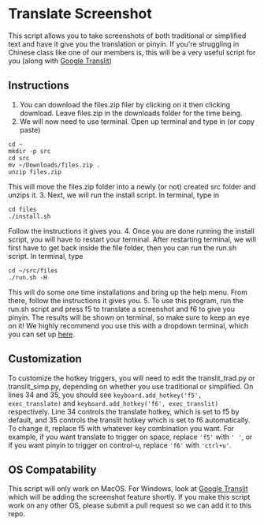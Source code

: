 # Translate Screenshot

This script allows you to take screenshots of both traditional or simplified text and have it give you the translation or pinyin. If you're struggling in Chinese class like one of our members is, this will be a very useful script for you (along with [Google Translit](https://github.com/UM-Studios/public/tree/master/GoogleTranslit))

## Instructions

1. You can download the files.zip filer by clicking on it then clicking download. Leave files.zip in the downloads folder for the time being.
2. We will now need to use terminal. Open up terminal and type in (or copy paste)
```
cd ~
mkdir -p src
cd src
mv ~/Downloads/files.zip .
unzip files.zip
```
This will move the files.zip folder into a newly (or not) created src folder and unzips it.
3. Next, we will run the install script. In terminal, type in
```
cd files
./install.sh
```
Follow the instructions it gives you.
4. Once you are done running the install script, you will have to restart your terminal. After restarting terminal, we will first have to get back inside the file folder, then you can run the run.sh script. In terminal, type
```
cd ~/src/files
./run.sh -H
```
This will do some one time installations and bring up the help menu. From there, follow the instructions it gives you.
5. To use this program, run the run.sh script and press f5 to translate a screenshot and f6 to give you pinyin. The results will be shown on terminal, so make sure to keep an eye on it! We highly recommend you use this with a dropdown terminal, which you can set up [here](https://www.sharmaprakash.com.np/guake-like-dropdown-terminal-in-mac/).

## Customization

To customize the hotkey triggers, you will need to edit the translit_trad.py or translit_simp.py, depending on whether you use traditional or simplified. On lines 34 and 35, you should see `keyboard.add_hotkey('f5', exec_translate)` and `keyboard.add_hotkey('f6', exec_translit)` respectively. Line 34 controls the translate hotkey, which is set to f5 by default, and 35 controls the translit hotkey which is set to f6 automatically.
To change it, replace f5 with whatever key combination you want. For example, if you want translate to trigger on space, replace `'f5'` with `' '`, or if you want pinyin to trigger on control-u, replace `'f6'` with `'ctrl+u'`. 

## OS Compatability

This script will only work on MacOS. For Windows, look at [Google Translit](https://github.com/UM-Studios/public/tree/master/GoogleTranslit) which will be adding the screenshot feature shortly. If you make this script work on any other OS, please submit a pull request so we can add it to this repo.
